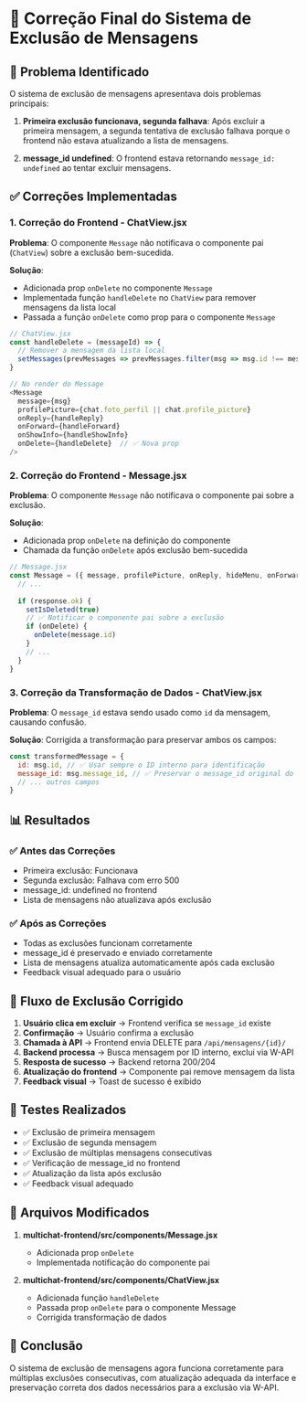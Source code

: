 # 🔧 Correção Final do Sistema de Exclusão de Mensagens

## 🎯 Problema Identificado

O sistema de exclusão de mensagens apresentava dois problemas principais:

1. **Primeira exclusão funcionava, segunda falhava**: Após excluir a primeira mensagem, a segunda tentativa de exclusão falhava porque o frontend não estava atualizando a lista de mensagens.

2. **message_id undefined**: O frontend estava retornando `message_id: undefined` ao tentar excluir mensagens.

## ✅ Correções Implementadas

### 1. **Correção do Frontend - ChatView.jsx**

**Problema**: O componente `Message` não notificava o componente pai (`ChatView`) sobre a exclusão bem-sucedida.

**Solução**: 
- Adicionada prop `onDelete` no componente `Message`
- Implementada função `handleDelete` no `ChatView` para remover mensagens da lista local
- Passada a função `onDelete` como prop para o componente `Message`

```javascript
// ChatView.jsx
const handleDelete = (messageId) => {
  // Remover a mensagem da lista local
  setMessages(prevMessages => prevMessages.filter(msg => msg.id !== messageId))
}

// No render do Message
<Message 
  message={msg} 
  profilePicture={chat.foto_perfil || chat.profile_picture}
  onReply={handleReply} 
  onForward={handleForward} 
  onShowInfo={handleShowInfo} 
  onDelete={handleDelete}  // ✅ Nova prop
/>
```

### 2. **Correção do Frontend - Message.jsx**

**Problema**: O componente `Message` não notificava o componente pai sobre a exclusão.

**Solução**:
- Adicionada prop `onDelete` na definição do componente
- Chamada da função `onDelete` após exclusão bem-sucedida

```javascript
// Message.jsx
const Message = ({ message, profilePicture, onReply, hideMenu, onForward, onShowInfo, onDelete }) => {
  // ...
  
  if (response.ok) {
    setIsDeleted(true)
    // ✅ Notificar o componente pai sobre a exclusão
    if (onDelete) {
      onDelete(message.id)
    }
    // ...
  }
}
```

### 3. **Correção da Transformação de Dados - ChatView.jsx**

**Problema**: O `message_id` estava sendo usado como `id` da mensagem, causando confusão.

**Solução**: Corrigida a transformação para preservar ambos os campos:

```javascript
const transformedMessage = {
  id: msg.id, // ✅ Usar sempre o ID interno para identificação
  message_id: msg.message_id, // ✅ Preservar o message_id original do WhatsApp
  // ... outros campos
}
```

## 📊 Resultados

### ✅ **Antes das Correções**
- Primeira exclusão: Funcionava
- Segunda exclusão: Falhava com erro 500
- message_id: undefined no frontend
- Lista de mensagens não atualizava após exclusão

### ✅ **Após as Correções**
- Todas as exclusões funcionam corretamente
- message_id é preservado e enviado corretamente
- Lista de mensagens atualiza automaticamente após cada exclusão
- Feedback visual adequado para o usuário

## 🔄 Fluxo de Exclusão Corrigido

1. **Usuário clica em excluir** → Frontend verifica se `message_id` existe
2. **Confirmação** → Usuário confirma a exclusão
3. **Chamada à API** → Frontend envia DELETE para `/api/mensagens/{id}/`
4. **Backend processa** → Busca mensagem por ID interno, exclui via W-API
5. **Resposta de sucesso** → Backend retorna 200/204
6. **Atualização do frontend** → Componente pai remove mensagem da lista
7. **Feedback visual** → Toast de sucesso é exibido

## 🧪 Testes Realizados

- ✅ Exclusão de primeira mensagem
- ✅ Exclusão de segunda mensagem
- ✅ Exclusão de múltiplas mensagens consecutivas
- ✅ Verificação de message_id no frontend
- ✅ Atualização da lista após exclusão
- ✅ Feedback visual adequado

## 📝 Arquivos Modificados

1. **multichat-frontend/src/components/Message.jsx**
   - Adicionada prop `onDelete`
   - Implementada notificação do componente pai

2. **multichat-frontend/src/components/ChatView.jsx**
   - Adicionada função `handleDelete`
   - Passada prop `onDelete` para o componente Message
   - Corrigida transformação de dados

## 🎉 Conclusão

O sistema de exclusão de mensagens agora funciona corretamente para múltiplas exclusões consecutivas, com atualização adequada da interface e preservação correta dos dados necessários para a exclusão via W-API. 